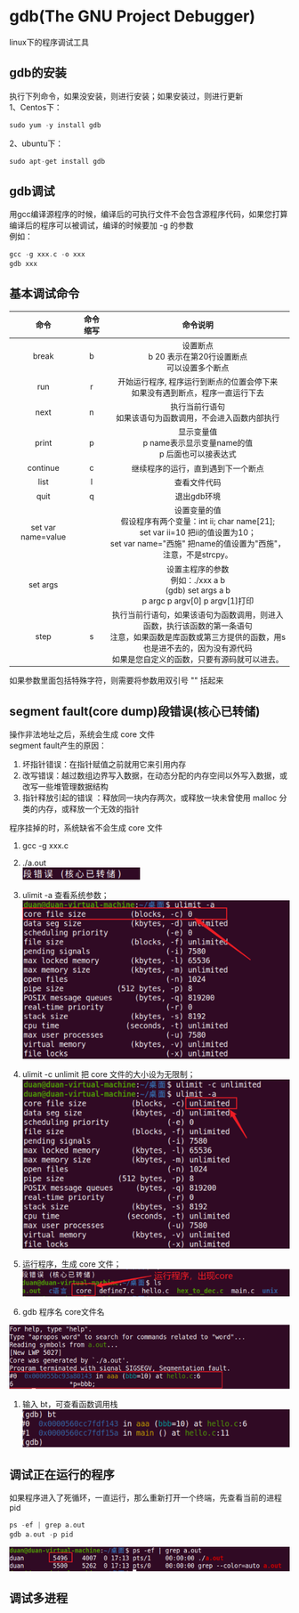 # gdb(The GNU Project Debugger)
linux下的程序调试工具
## gdb的安装
执行下列命令，如果没安装，则进行安装；如果安装过，则进行更新  
1、Centos下：
```c
sudo yum -y install gdb
```
2、ubuntu下：
```c
sudo apt-get install gdb
```

## gdb调试
用gcc编译源程序的时候，编译后的可执行文件不会包含源程序代码，如果您打算编译后的程序可以被调试，编译的时候要加 -g 的参数  
例如：
```c
gcc -g xxx.c -o xxx
gdb xxx
```

## 基本调试命令

命令 | 命令缩写 | 命令说明
:-: | :-: | :-:
break | b | 设置断点<br>b 20 表示在第20行设置断点<br>可以设置多个断点
run | r | 开始运行程序, 程序运行到断点的位置会停下来<br>如果没有遇到断点，程序一直运行下去
next | n | 执行当前行语句<br>如果该语句为函数调用，不会进入函数内部执行
print | p | 显示变量值<br>p name表示显示变量name的值<br>p 后面也可以接表达式
continue | c | 继续程序的运行，直到遇到下一个断点
list | l | 查看文件代码
quit | q | 退出gdb环境
set var name=value |  | 设置变量的值<br>假设程序有两个变量：int ii; char name[21];<br>set var ii=10 把ii的值设置为10；<br>set var name="西施" 把name的值设置为"西施"，注意，不是strcpy。
set args |  | 设置主程序的参数<br>例如：./xxx a b<br>(gdb) set args a b<br>p argc p argv[0] p argv[1]打印
step | s | 	执行当前行语句，如果该语句为函数调用，则进入函数，执行该函数的第一条语句<br>注意，如果函数是库函数或第三方提供的函数，用s也是进不去的，因为没有源代码<br>如果是您自定义的函数，只要有源码就可以进去。

如果参数里面包括特殊字符，则需要将参数用双引号 "" 括起来

## segment fault(core dump)段错误(核心已转储)

操作非法地址之后，系统会生成 core 文件  
segment fault产生的原因：  
1. 坏指针错误：在指针赋值之前就用它来引用内存
2. 改写错误：越过数组边界写入数据，在动态分配的内存空间以外写入数据，或改写一些堆管理数据结构
3. 指针释放引起的错误 ：释放同一块内存两次，或释放一块未曾使用 malloc 分类的内存，或释放一个无效的指针

程序挂掉的时，系统缺省不会生成 core 文件  
1) gcc -g xxx.c  
2) ./a.out  
![](image/段错误.png)

3) ulimit -a 查看系统参数；  
![](image/ulimit-a.png)

4) ulimit -c unlimit 把 core 文件的大小设为无限制；  
![](image/修改core文件大小.png)

5) 运行程序，生成 core 文件；  
![](image/core.png)

6) gdb 程序名 core文件名  

![](image/调试.png)

1) 输入 bt，可查看函数调用栈  
![](image/函数调用栈.png)

## 调试正在运行的程序
如果程序进入了死循环，一直运行，那么重新打开一个终端，先查看当前的进程pid
```c
ps -ef | grep a.out
gdb a.out -p pid
```
![](image/pid.png)

## 调试多进程
